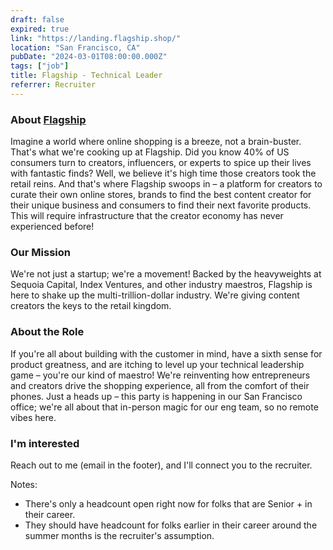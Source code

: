 ```yaml
---
draft: false
expired: true
link: "https://landing.flagship.shop/"
location: "San Francisco, CA"
pubDate: "2024-03-01T08:00:00.000Z"
tags: ["job"]
title: Flagship - Technical Leader
referrer: Recruiter
---
```


### About [Flagship](https://landing.flagship.shop/)

Imagine a world where online shopping is a breeze, not a brain-buster. That's what we're cooking up at Flagship. Did you know 40% of US consumers turn to creators, influencers, or experts to spice up their lives with fantastic finds? Well, we believe it's high time those creators took the retail reins. And that's where Flagship swoops in – a platform for creators to curate their own online stores, brands to find the best content creator for their unique business and consumers to find their next favorite products. This will require infrastructure that the creator economy has never experienced before!

### Our Mission

We're not just a startup; we're a movement! Backed by the heavyweights at Sequoia Capital, Index Ventures, and other industry maestros, Flagship is here to shake up the multi-trillion-dollar industry. We're giving content creators the keys to the retail kingdom.

### About the Role

If you're all about building with the customer in mind, have a sixth sense for product greatness, and are itching to level up your technical leadership game – you're our kind of maestro! We're reinventing how entrepreneurs and creators drive the shopping experience, all from the comfort of their phones. Just a heads up – this party is happening in our San Francisco office; we're all about that in-person magic for our eng team, so no remote vibes here.

### I'm interested

Reach out to me (email in the footer), and I'll connect you to the recruiter.

Notes:

- There's only a headcount open right now for folks that are Senior + in their career. 
- They should have headcount for folks earlier in their career around the summer months is the recruiter's assumption.
